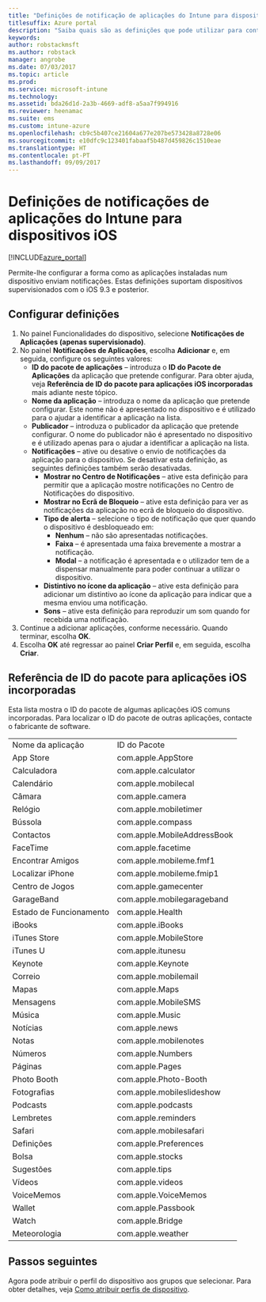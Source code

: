```yaml
---
title: "Definições de notificação de aplicações do Intune para dispositivos iOS"
titlesuffix: Azure portal
description: "Saiba quais são as definições que pode utilizar para controlar as notificações das aplicações nos dispositivos iOS.\""
keywords: 
author: robstackmsft
ms.author: robstack
manager: angrobe
ms.date: 07/03/2017
ms.topic: article
ms.prod: 
ms.service: microsoft-intune
ms.technology: 
ms.assetid: bda26d1d-2a3b-4669-adf8-a5aa7f994916
ms.reviewer: heenamac
ms.suite: ems
ms.custom: intune-azure
ms.openlocfilehash: cb9c5b407ce21604a677e207be573428a8728e06
ms.sourcegitcommit: e10dfc9c123401fabaaf5b487d459826c1510eae
ms.translationtype: HT
ms.contentlocale: pt-PT
ms.lasthandoff: 09/09/2017
---
```

# <a name="intune-app-notifications-settings-for-ios-devices"></a>Definições de notificações de aplicações do Intune para dispositivos iOS

[!INCLUDE[azure_portal](./includes/azure_portal.md)]

Permite-lhe configurar a forma como as aplicações instaladas num dispositivo enviam notificações. Estas definições suportam dispositivos supervisionados com o iOS 9.3 e posterior.

## <a name="configure-settings"></a>Configurar definições

1. No painel Funcionalidades do dispositivo, selecione **Notificações de Aplicações (apenas supervisionado)**.
2. No painel **Notificações de Aplicações**, escolha **Adicionar** e, em seguida, configure os seguintes valores:
    - **ID do pacote de aplicações** – introduza o **ID do Pacote de Aplicações** da aplicação que pretende configurar. Para obter ajuda, veja **Referência de ID do pacote para aplicações iOS incorporadas** mais adiante neste tópico.
    - **Nome da aplicação** – introduza o nome da aplicação que pretende configurar. Este nome não é apresentado no dispositivo e é utilizado para o ajudar a identificar a aplicação na lista.
    - **Publicador** – introduza o publicador da aplicação que pretende configurar. O nome do publicador não é apresentado no dispositivo e é utilizado apenas para o ajudar a identificar a aplicação na lista.
    - **Notificações** – ative ou desative o envio de notificações da aplicação para o dispositivo. Se desativar esta definição, as seguintes definições também serão desativadas.
        - **Mostrar no Centro de Notificações** – ative esta definição para permitir que a aplicação mostre notificações no Centro de Notificações do dispositivo.
        - **Mostrar no Ecrã de Bloqueio** – ative esta definição para ver as notificações da aplicação no ecrã de bloqueio do dispositivo.
        - **Tipo de alerta** – selecione o tipo de notificação que quer quando o dispositivo é desbloqueado em:
            - **Nenhum** – não são apresentadas notificações.
            - **Faixa** – é apresentada uma faixa brevemente a mostrar a notificação.
            - **Modal** – a notificação é apresentada e o utilizador tem de a dispensar manualmente para poder continuar a utilizar o dispositivo.
        - **Distintivo no ícone da aplicação** – ative esta definição para adicionar um distintivo ao ícone da aplicação para indicar que a mesma enviou uma notificação.
        - **Sons** – ative esta definição para reproduzir um som quando for recebida uma notificação.
3. Continue a adicionar aplicações, conforme necessário. Quando terminar, escolha **OK**.
4. Escolha **OK** até regressar ao painel **Criar Perfil** e, em seguida, escolha **Criar**. 


## <a name="bundle-id-reference-for-built-in-ios-apps"></a>Referência de ID do pacote para aplicações iOS incorporadas

Esta lista mostra o ID do pacote de algumas aplicações iOS comuns incorporadas. Para localizar o ID do pacote de outras aplicações, contacte o fabricante de software. 

|||
|-|-|
|Nome da aplicação|ID do Pacote|
|App Store|com.apple.AppStore|
|Calculadora|com.apple.calculator|
|Calendário|com.apple.mobilecal|
|Câmara|com.apple.camera|
|Relógio|com.apple.mobiletimer|
|Bússola|com.apple.compass|
|Contactos|com.apple.MobileAddressBook|
|FaceTime|com.apple.facetime|
|Encontrar Amigos|com.apple.mobileme.fmf1|
|Localizar iPhone|com.apple.mobileme.fmip1|
|Centro de Jogos|com.apple.gamecenter|
|GarageBand|com.apple.mobilegarageband|
|Estado de Funcionamento|com.apple.Health|
|iBooks|com.apple.iBooks|
|iTunes Store|com.apple.MobileStore|
|iTunes U|com.apple.itunesu|
|Keynote|com.apple.Keynote|
|Correio|com.apple.mobilemail|
|Mapas|com.apple.Maps|
|Mensagens|com.apple.MobileSMS|
|Música|com.apple.Music|
|Notícias|com.apple.news|
|Notas|com.apple.mobilenotes|
|Números|com.apple.Numbers|
|Páginas|com.apple.Pages|
|Photo Booth|com.apple.Photo-Booth|
|Fotografias|com.apple.mobileslideshow|
|Podcasts|com.apple.podcasts|
|Lembretes|com.apple.reminders|
|Safari|com.apple.mobilesafari|
|Definições|com.apple.Preferences|
|Bolsa|com.apple.stocks|
|Sugestões|com.apple.tips|
|Vídeos|com.apple.videos|
|VoiceMemos|com.apple.VoiceMemos|
|Wallet|com.apple.Passbook|
|Watch|com.apple.Bridge|
|Meteorologia|com.apple.weather|

## <a name="next-steps"></a>Passos seguintes

Agora pode atribuir o perfil do dispositivo aos grupos que selecionar. Para obter detalhes, veja [Como atribuir perfis de dispositivo](device-profile-assign.md).
